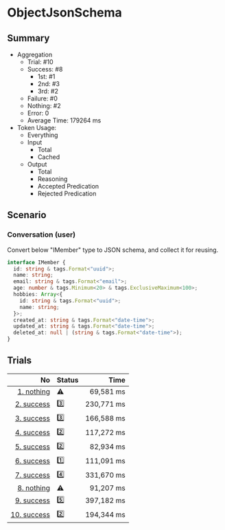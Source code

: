 # ObjectJsonSchema
## Summary
  - Aggregation
    - Trial: #10
    - Success: #8
      - 1st: #1
      - 2nd: #3
      - 3rd: #2
    - Failure: #0
    - Nothing: #2
    - Error: 0
    - Average Time: 179264 ms
  - Token Usage:
    - Everything
    - Input
      - Total
      - Cached
    - Output
      - Total
      - Reasoning
      - Accepted Predication
      - Rejected Predication

## Scenario
### Conversation (user)
Convert below "IMember" type to JSON schema, and collect it for reusing.

```ts
interface IMember {
  id: string & tags.Format<"uuid">;
  name: string;
  email: string & tags.Format<"email">;
  age: number & tags.Minimum<20> & tags.ExclusiveMaximum<100>;
  hobbies: Array<{
    id: string & tags.Format<"uuid">;
    name: string;
  }>;
  created_at: string & tags.Format<"date-time">;
  updated_at: string & tags.Format<"date-time">;
  deleted_at: null | (string & tags.Format<"date-time">);
}
```

## Trials
No | Status | Time
---:|:-------|------:
[1. nothing](./trials/1.nothing.json) | ⚠️ | 69,581 ms
[2. success](./trials/2.success.json) | 3️⃣ | 230,771 ms
[3. success](./trials/3.success.json) | 3️⃣ | 166,588 ms
[4. success](./trials/4.success.json) | 2️⃣ | 117,272 ms
[5. success](./trials/5.success.json) | 2️⃣ | 82,934 ms
[6. success](./trials/6.success.json) | 1️⃣ | 111,091 ms
[7. success](./trials/7.success.json) | 4️⃣ | 331,670 ms
[8. nothing](./trials/8.nothing.json) | ⚠️ | 91,207 ms
[9. success](./trials/9.success.json) | 5️⃣ | 397,182 ms
[10. success](./trials/10.success.json) | 2️⃣ | 194,344 ms
